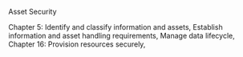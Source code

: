 Asset Security 

Chapter 5: Identify and classify information and assets, Establish information and asset handling requirements, Manage data lifecycle, 
Chapter 16: Provision resources securely, 


